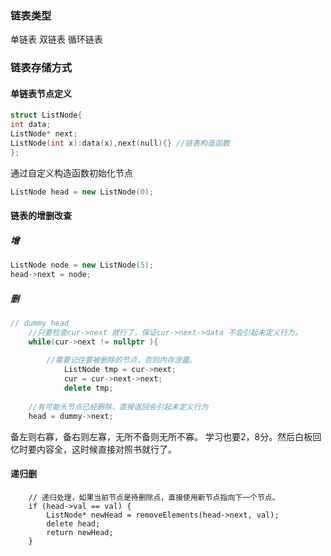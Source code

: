 ### 链表类型
单链表
双链表
循环链表

### 链表存储方式

#### 单链表节点定义
```cpp
struct ListNode{
int data;
ListNode* next;
ListNode(int x):data(x),next(null){} //链表构造函数
};
```

通过自定义构造函数初始化节点
```cpp
ListNode head = new ListNode(0);
```

#### 链表的增删改查

#####  增

```cpp
ListNode node = new ListNode(5);
head->next = node;
```

##### 删
```cpp
// dummy head
	//只要检查cur->next 就行了，保证cur->next->data 不会引起未定义行为。
    while(cur->next != nullptr ){
	    
	    //需要记住要被删除的节点，否则内存泄露。
		    ListNode tmp = cur->next;
		    cur = cur->next->next;
		    delete tmp;
		
    //有可能头节点已经删除，直接返回会引起未定义行为
    head = dummy->next;

```

备左则右寡，备右则左寡，无所不备则无所不寡。
学习也要2，8分。然后白板回忆时要内容全，这时候直接对照书就行了。


#### 递归删

        // 递归处理，如果当前节点是待删除点，直接使用新节点指向下一个节点。
        if (head->val == val) {
            ListNode* newHead = removeElements(head->next, val);
            delete head;
            return newHead;
        }

